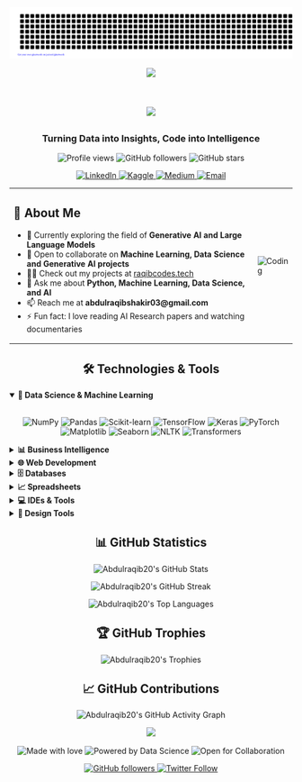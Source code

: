 ![gitartwork](gitartwork.svg)

<div align="center">
  <img src="https://readme-typing-svg.herokuapp.com/?lines=👋+Hi+there!+I'm+Abdulraqib+Omotosho;Welcome+to+my+GitHub+Profile!&font=Fira%20Code&center=true&width=580&height=45&color=3EA84D&vCenter=true&size=22%22">
</div>

<h1 align="center">
  <a href="https://git.io/typing-svg">
    <img src="https://readme-typing-svg.herokuapp.com/?lines=I'm+a+Data+Scientist+📊;I'm+a+Machine+Learning+Engineer+🤖;I'm+a+Generative+AI+Engineer🤖;&center=true&size=30&width=580&duration=4000&pause=1000">
  </a>
</h1>

<h3 align="center">Turning Data into Insights, Code into Intelligence</h3>

<p align="center">
  <img src="https://komarev.com/ghpvc/?username=abdulraqib20&label=Profile%20views&color=0e75b6&style=flat" alt="Profile views">
  <img src="https://img.shields.io/github/followers/Abdulraqib20?label=Followers&style=social" alt="GitHub followers">
  <img src="https://img.shields.io/github/stars/Abdulraqib20?label=Stars&style=social" alt="GitHub stars">
</p>

<p align="center">
  <a href="https://linkedin.com/in/abdulraqib-omotosho" target="_blank">
    <img src="https://img.shields.io/badge/-LinkedIn-0077B5?style=for-the-badge&logo=linkedin&logoColor=white" alt="LinkedIn">
  </a>
  <a href="https://kaggle.com/abdulraqib-omotosho" target="_blank">
    <img src="https://img.shields.io/badge/-Kaggle-20BEFF?style=for-the-badge&logo=kaggle&logoColor=white" alt="Kaggle">
  </a>
  <a href="https://medium.com/@abdulraqibshakir03" target="_blank">
    <img src="https://img.shields.io/badge/-Medium-12100E?style=for-the-badge&logo=medium&logoColor=white" alt="Medium">
  </a>
  <a href="mailto:abdulraqibshakir03@gmail.com">
    <img src="https://img.shields.io/badge/-Email-D14836?style=for-the-badge&logo=gmail&logoColor=white" alt="Email">
  </a>
</p>

<table align="center">
  <tr>
    <td>
      <h2>🚀 About Me</h2>
      <ul>
        <li>🔭 Currently exploring the field of <strong>Generative AI and Large Language Models</strong></li>
        <li>👯 Open to collaborate on <strong>Machine Learning, Data Science and Generative AI projects</strong></li>
        <li>👨‍💻 Check out my projects at <a href="https://raqibcodes.tech">raqibcodes.tech</a></li>
        <li>💬 Ask me about <strong>Python, Machine Learning, Data Science, and AI</strong></li>
        <li>📫 Reach me at <strong>abdulraqibshakir03@gmail.com</strong></li>
        <li>⚡ Fun fact: I love reading AI Research papers and watching documentaries</li>
      </ul>
    </td>
    <td>
      <img src="https://cdn.dribbble.com/users/1019864/screenshots/3079099/codeloop.gif" alt="Coding" width="100%">
    </td>
  </tr>
</table>

<h2 align="center">🛠️ Technologies & Tools</h2>

<details open>
<summary><b>🧠 Data Science & Machine Learning</b></summary>
<br>
<p align="center">
  <img src="https://img.shields.io/badge/NumPy-013243?style=for-the-badge&logo=numpy&logoColor=white" alt="NumPy">
  <img src="https://img.shields.io/badge/Pandas-150458?style=for-the-badge&logo=pandas&logoColor=white" alt="Pandas">
  <img src="https://img.shields.io/badge/SciKit--Learn-F7931E?style=for-the-badge&logo=scikit-learn&logoColor=white" alt="Scikit-learn">
  <img src="https://img.shields.io/badge/TensorFlow-FF6F00?style=for-the-badge&logo=tensorflow&logoColor=white" alt="TensorFlow">
  <img src="https://img.shields.io/badge/Keras-D00000?style=for-the-badge&logo=keras&logoColor=white" alt="Keras">
  <img src="https://img.shields.io/badge/PyTorch-EE4C2C?style=for-the-badge&logo=pytorch&logoColor=white" alt="PyTorch">
  <img src="https://img.shields.io/badge/Matplotlib-11557c?style=for-the-badge&logo=python&logoColor=white" alt="Matplotlib">
  <img src="https://img.shields.io/badge/Seaborn-3776AB?style=for-the-badge&logo=python&logoColor=white" alt="Seaborn">
  <img src="https://img.shields.io/badge/NLTK-154f3c?style=for-the-badge&logo=python&logoColor=white" alt="NLTK">
  <img src="https://img.shields.io/badge/Transformers-FFD43B?style=for-the-badge&logo=huggingface&logoColor=black" alt="Transformers">
</p>
</details>

<details>
<summary><b>📊 Business Intelligence</b></summary>
<br>
<p align="center">
  <img src="https://img.shields.io/badge/Power_BI-F2C811?style=for-the-badge&logo=powerbi&logoColor=black" alt="Power BI">
  <img src="https://img.shields.io/badge/Tableau-E97627?style=for-the-badge&logo=Tableau&logoColor=white" alt="Tableau">
</p>
</details>

<details>
<summary><b>🌐 Web Development</b></summary>
<br>
<p align="center">
  <img src="https://img.shields.io/badge/HTML5-E34F26?style=for-the-badge&logo=html5&logoColor=white" alt="HTML5">
  <img src="https://img.shields.io/badge/CSS3-1572B6?style=for-the-badge&logo=css3&logoColor=white" alt="CSS3">
</p>
</details>

<details>
<summary><b>🗄️ Databases</b></summary>
<br>
<p align="center">
  <img src="https://img.shields.io/badge/MySQL-4479A1?style=for-the-badge&logo=mysql&logoColor=white" alt="MySQL">
  <img src="https://img.shields.io/badge/PostgreSQL-336791?style=for-the-badge&logo=postgresql&logoColor=white" alt="PostgreSQL">
  <img src="https://img.shields.io/badge/BigQuery-4285F4?style=for-the-badge&logo=google-cloud&logoColor=white" alt="BigQuery">
  <img src="https://img.shields.io/badge/Microsoft_SQL_Server-CC2927?style=for-the-badge&logo=microsoft-sql-server&logoColor=white" alt="Microsoft SQL Server">
</p>
</details>

<details>
<summary><b>📈 Spreadsheets</b></summary>
<br>
<p align="center">
  <img src="https://img.shields.io/badge/Microsoft_Excel-217346?style=for-the-badge&logo=microsoft-excel&logoColor=white" alt="Microsoft Excel">
  <img src="https://img.shields.io/badge/Google_Sheets-34A853?style=for-the-badge&logo=google-sheets&logoColor=white" alt="Google Sheets">
</p>
</details>

<details>
<summary><b>💻 IDEs & Tools</b></summary>
<br>
<p align="center">
  <img src="https://img.shields.io/badge/PyCharm-000000?style=for-the-badge&logo=pycharm&logoColor=white" alt="PyCharm">
  <img src="https://img.shields.io/badge/Visual_Studio_Code-007ACC?style=for-the-badge&logo=visual-studio-code&logoColor=white" alt="Visual Studio Code">
  <img src="https://img.shields.io/badge/Jupyter-F37626?style=for-the-badge&logo=jupyter&logoColor=white" alt="Jupyter">
  <img src="https://img.shields.io/badge/Google_Colab-F9AB00?style=for-the-badge&logo=google-colab&logoColor=white" alt="Google Colab">
</p>
</details>

<details>
<summary><b>🎨 Design Tools</b></summary>
<br>
<p align="center">
  <img src="https://img.shields.io/badge/Adobe_XD-FF61F6?style=for-the-badge&logo=adobe-xd&logoColor=white" alt="Adobe XD">
  <img src="https://img.shields.io/badge/Adobe_Photoshop-31A8FF?style=for-the-badge&logo=adobe-photoshop&logoColor=white" alt="Adobe Photoshop">
  <img src="https://img.shields.io/badge/Figma-F24E1E?style=for-the-badge&logo=figma&logoColor=white" alt="Figma">
  <img src="https://img.shields.io/badge/Canva-00C4CC?style=for-the-badge&logo=canva&logoColor=white" alt="Canva">
</p>
</details>

<h2 align="center">📊 GitHub Statistics</h2>

<p align="center">
  <img src="https://github-readme-stats.vercel.app/api?username=Abdulraqib20&show_icons=true&count_private=true&theme=algolia&hide=contribs" alt="Abdulraqib20's GitHub Stats" />
</p>

<p align="center">
  <img src="https://github-readme-streak-stats.herokuapp.com/?user=Abdulraqib20&theme=algolia" alt="Abdulraqib20's GitHub Streak" />
</p>

<p align="center">
  <img src="https://github-readme-stats.vercel.app/api/top-langs/?username=Abdulraqib20&layout=compact&theme=algolia" alt="Abdulraqib20's Top Languages" />
</p>

<h2 align="center">🏆 GitHub Trophies</h2>

<p align="center">
  <img src="https://github-profile-trophy.vercel.app/?username=Abdulraqib20&theme=algolia&column=4&margin-w=15&margin-h=15" alt="Abdulraqib20's Trophies" />
</p>

<h2 align="center">📈 GitHub Contributions</h2>

<p align="center">
  <img src="https://github-readme-activity-graph.vercel.app/graph?username=Abdulraqib20&theme=react-dark" alt="Abdulraqib20's GitHub Activity Graph">
</p>




<div align="center">
  <img src="https://readme-typing-svg.herokuapp.com/?lines=Thanks+for+visiting+my+profile!;Feel+free+to+connect+with+me;Let's+collaborate+on+exciting+projects;Wishing+you+a+fantastic+day!&font=Fira%20Code&center=true&width=480&height=50&duration=4000&pause=1000&color=3EA84D">

  <p>
    <img src="https://img.shields.io/badge/Made%20with-%E2%9D%A4%EF%B8%8F-red.svg" alt="Made with love">
    <img src="https://img.shields.io/badge/Powered%20by-Data%20Science-blue.svg" alt="Powered by Data Science">
    <img src="https://img.shields.io/badge/Open%20for-Collaboration-green.svg" alt="Open for Collaboration">
  </p>

  <p>
    <a href="https://github.com/Abdulraqib20" target="_blank">
      <img src="https://img.shields.io/github/followers/Abdulraqib20?label=Follow&style=social" alt="GitHub followers">
    </a>
    <a href="https://twitter.com/raqibcodes" target="_blank">
      <img src="https://img.shields.io/twitter/follow/raqibcodes?style=social" alt="Twitter Follow">
    </a>
  </p>
</div>
